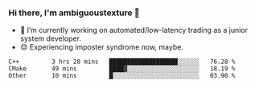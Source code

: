 ### Hi there, I'm ambiguoustexture 👋

<!--
**ambiguoustexture/ambiguoustexture** is a ✨ _special_ ✨ repository because its `README.md` (this file) appears on your GitHub profile.

Here are some ideas to get you started:
-->
- 🔭 I’m currently working on automated/low-latency trading as a junior system developer.
- :worried: Experiencing imposter syndrome now, maybe.

<!--START_SECTION:waka-->

```text
C++         3 hrs 28 mins   ███████████████████░░░░░░   76.28 %
CMake       49 mins         ████▓░░░░░░░░░░░░░░░░░░░░   18.19 %
Other       10 mins         █░░░░░░░░░░░░░░░░░░░░░░░░   03.90 %
```

<!--END_SECTION:waka-->
